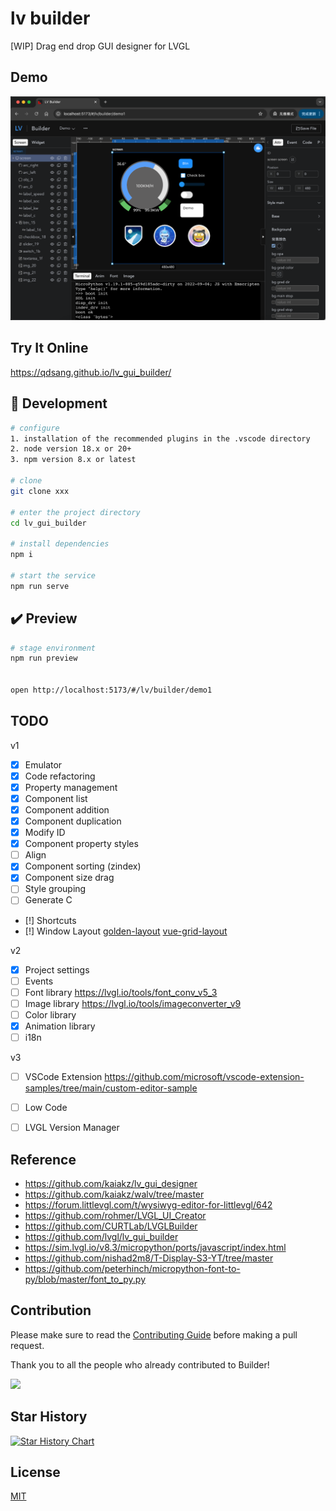 # lv builder
[WIP] Drag end drop GUI designer for LVGL

## Demo

![Image](./docs/preview.png "LV GUI Builder Preview")


## Try It Online

  https://qdsang.github.io/lv_gui_builder/



## 🚀 Development

```bash
# configure
1. installation of the recommended plugins in the .vscode directory
2. node version 18.x or 20+
3. npm version 8.x or latest

# clone
git clone xxx

# enter the project directory
cd lv_gui_builder

# install dependencies
npm i

# start the service
npm run serve
```

## ✔️ Preview

```bash
# stage environment
npm run preview


open http://localhost:5173/#/lv/builder/demo1
```



## TODO
v1  
- [x] Emulator
- [x] Code refactoring
- [x] Property management
- [x] Component list
- [x] Component addition
- [x] Component duplication
- [x] Modify ID
- [x] Component property styles
- [ ] Align
- [X] Component sorting (zindex)
- [X] Component size drag
- [ ] Style grouping
- [ ] Generate C
- [!] Shortcuts
- [!] Window Layout [golden-layout](https://golden-layout.com/) [vue-grid-layout](https://jbaysolutions.github.io/vue-grid-layout/guide/04-allow-ignore.html)

v2  
- [X] Project settings
- [ ] Events
- [ ] Font library https://lvgl.io/tools/font_conv_v5_3
- [ ] Image library https://lvgl.io/tools/imageconverter_v9
- [ ] Color library
- [x] Animation library
- [ ] i18n

v3  
- [ ] VSCode Extension https://github.com/microsoft/vscode-extension-samples/tree/main/custom-editor-sample
- [ ] Low Code
- [ ] LVGL Version Manager


## Reference
- https://github.com/kaiakz/lv_gui_designer
- https://github.com/kaiakz/walv/tree/master
- https://forum.littlevgl.com/t/wysiwyg-editor-for-littlevgl/642
- https://github.com/rohmer/LVGL_UI_Creator
- https://github.com/CURTLab/LVGLBuilder
- https://github.com/lvgl/lv_gui_builder
- https://sim.lvgl.io/v8.3/micropython/ports/javascript/index.html
- https://github.com/nishad2m8/T-Display-S3-YT/tree/master
- https://github.com/peterhinch/micropython-font-to-py/blob/master/font_to_py.py


## Contribution

Please make sure to read the [Contributing Guide](https://github.com/vuejs/core/blob/main/.github/contributing.md) before making a pull request.

Thank you to all the people who already contributed to Builder!

<a href="https://github.com/qdsang/lv_gui_builder/graphs/contributors"><img src="https://contrib.rocks/image?repo=qdsang/lv_gui_builder" /></a>

## Star History

[![Star History Chart](https://api.star-history.com/svg?repos=qdsang/lv_gui_builder&type=Date)](https://star-history.com/#qdsang/lv_gui_builder&Date)


## License

[MIT](https://opensource.org/licenses/MIT)
